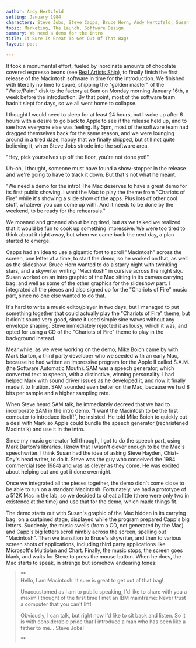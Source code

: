 ```yaml
---
author: Andy Hertzfeld
setting: January 1984
characters: Steve Jobs, Steve Capps, Bruce Horn, Andy Hertzfeld, Susan Kare, Mike Boich, Mark Barton, Steve Hayden
topic: Marketing, The Launch, Software Design
summary: We need a demo for the intro
title: It Sure Is Great To Get Out Of That Bag!
layout: post

---
```


It took a monumental effort, fueled by inordinate amounts of chocolate covered espresso beans (see [Real Artists Ship](/real-artists-ship)), to finally finish the first release of the Macintosh software in time for the introduction. We finished with literally no time to spare, shipping the "golden master" of the "Write/Paint" disk to the factory at 6am on Monday morning January 16th, a week before the introduction. By that point, most of the software team hadn't slept for days, so we all went home to collapse.

  
  
  
  
I thought I would need to sleep for at least 24 hours, but I woke up after 6 hours with a desire to go back to Apple to see if the release held up, and to see how everyone else was feeling. By 5pm, most of the software team had dragged themselves back for the same reason, and we were lounging around in a tired daze, happy that we finally shipped, but still not quite believing it, when Steve Jobs strode into the software area.  
  
  
"Hey, pick yourselves up off the floor, you're not done yet!"  
  
  
Uh-oh, I thought, someone must have found a show-stopper in the release and we're going to have to track it down. But that's not what he meant.  
  
  
"We need a demo for the intro! The Mac deserves to have a great demo for its first public showing. I want the Mac to play the theme from "Chariots of Fire" while it's showing a slide show of the apps. Plus lots of other cool stuff, whatever you can come up with. And it needs to be done by the weekend, to be ready for the rehearsals."  
  
  
We moaned and groaned about being tired, but as we talked we realized that it would be fun to cook up something impressive. We were too tired to think about it right away, but when we came back the next day, a plan started to emerge.  
  
  
Capps had an idea to use a gigantic font to scroll "Macintosh" across the screen, one letter at a time, to start the demo, so he worked on that, as well as the slideshow. Bruce Horn wanted to do a starry night with twinkling stars, and a skywriter writing "Macintosh" in cursive across the night sky. Susan worked on an intro graphic of the Mac sitting in its canvas carrying bag, and well as some of the other graphics for the slideshow part. I integrated all the pieces and also signed up for the "Chariots of Fire" music part, since no one else wanted to do that.  
  
  
It's hard to write a music editor/player in two days, but I managed to put something together that could actually play the "Chariots of Fire" theme, but it didn't sound very good, since it used simple sine waves without any envelope shaping. Steve immediately rejected it as lousy, which it was, and opted for using a CD of the "Chariots of Fire" theme to play in the background instead.  
  
  
Meanwhile, as we were working on the demo, Mike Boich came by with Mark Barton, a third party developer who we seeded with an early Mac, because he had written an impressive program for the Apple II called S.A.M. (the Software Automatic Mouth). SAM was a speech generator, which converted text to speech, with a distinctive, winning personality. I had helped Mark with sound driver issues as he developed it, and now it finally made it to fruition. SAM sounded even better on the Mac, because we had 8 bits per sample and a higher sampling rate.  
  
  
When Steve heard SAM talk, he immediately decreed that we had to incorporate SAM in the intro demo. "I want the Macintosh to be the first computer to introduce itself!", he insisted. He told Mike Boich to quickly cut a deal with Mark so Apple could bundle the speech generator (rechristened Macintalk) and use it in the intro.  
  
  
Since my music generator fell through, I got to do the speech part, using Mark Barton's libraries. I knew that I wasn't clever enough to be the Mac's speechwriter. I think Susan had the idea of asking Steve Hayden, Chiat-Day's head writer, to do it. Steve was the guy who conceived the 1984 commercial (see [1984](/1984)) and was as clever as they come. He was excited about helping out and got it done overnight.  
  
  
Once we integrated all the pieces together, the demo didn't come close to be able to run on a standard Macintosh. Fortunately, we had a prototype of a 512K Mac in the lab, so we decided to cheat a little (there were only two in existence at the time) and use that for the demo, which made things fit.  
  
  
The demo starts out with Susan's graphic of the Mac hidden in its carrying bag, on a curtained stage, displayed while the program prepared Capp's big letters. Suddenly, the music swells (from a CD, not generated by the Mac) and Capp's big letters scroll nimbly across the screen, spelling out "Macintosh". Then we transition to Bruce's skywriter, and then to various screen shots of applications, including third party applications like Microsoft's Multiplan and Chart. Finally, the music stops, the screen goes blank, and waits for Steve to press the mouse button. When he does, the Mac starts to speak, in strange but somehow endearing tones:  
> **  
> Hello, I am Macintosh. It sure is great to get out of that bag!   
>   
> Unaccustomed as I am to public speaking, I'd like to share with you a maxim I thought of the first time I met an IBM mainframe: Never trust a computer that you can't lift!  
>   
> Obviously, I can talk, but right now I'd like to sit back and listen. So it is with considerable pride that I introduce a man who has been like a father to me... Steve Jobs!  
>   
> **
